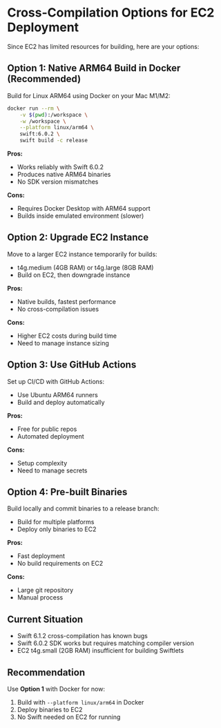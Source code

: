# Cross-Compilation Options for EC2 Deployment

Since EC2 has limited resources for building, here are your options:

## Option 1: Native ARM64 Build in Docker (Recommended)
Build for Linux ARM64 using Docker on your Mac M1/M2:

```bash
docker run --rm \
    -v $(pwd):/workspace \
    -w /workspace \
    --platform linux/arm64 \
    swift:6.0.2 \
    swift build -c release
```

**Pros:**
- Works reliably with Swift 6.0.2
- Produces native ARM64 binaries
- No SDK version mismatches

**Cons:**
- Requires Docker Desktop with ARM64 support
- Builds inside emulated environment (slower)

## Option 2: Upgrade EC2 Instance
Move to a larger EC2 instance temporarily for builds:
- t4g.medium (4GB RAM) or t4g.large (8GB RAM)
- Build on EC2, then downgrade instance

**Pros:**
- Native builds, fastest performance
- No cross-compilation issues

**Cons:**
- Higher EC2 costs during build time
- Need to manage instance sizing

## Option 3: Use GitHub Actions
Set up CI/CD with GitHub Actions:
- Use Ubuntu ARM64 runners
- Build and deploy automatically

**Pros:**
- Free for public repos
- Automated deployment

**Cons:**
- Setup complexity
- Need to manage secrets

## Option 4: Pre-built Binaries
Build locally and commit binaries to a release branch:
- Build for multiple platforms
- Deploy only binaries to EC2

**Pros:**
- Fast deployment
- No build requirements on EC2

**Cons:**
- Large git repository
- Manual process

## Current Situation
- Swift 6.1.2 cross-compilation has known bugs
- Swift 6.0.2 SDK works but requires matching compiler version
- EC2 t4g.small (2GB RAM) insufficient for building Swiftlets

## Recommendation
Use **Option 1** with Docker for now:
1. Build with `--platform linux/arm64` in Docker
2. Deploy binaries to EC2
3. No Swift needed on EC2 for running